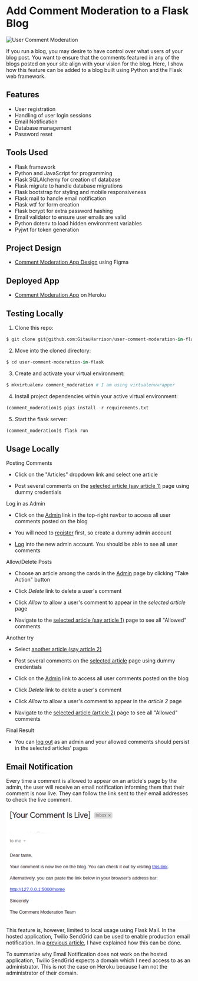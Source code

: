# Add Comment Moderation to a Flask Blog

![User Comment Moderation](app/static/images/comment_moderation.gif)

If you run a blog, you may desire to have control over what users of your blog post. You want to ensure that the comments featured in any of the blogs posted on your site align with your vision for the blog. Here, I show how this feature can be added to a blog built using Python and the Flask web framework.

## Features

* User registration
* Handling of user login sessions
* Email Notification
* Database management
* Password reset

## Tools Used

* Flask framework
* Python and JavaScript for programming
* Flask SQLAlchemy for creation of database
* Flask migrate to handle database migrations
* Flask bootstrap for styling and mobile responsiveness
* Flask mail to handle email notification
* Flask wtf for form creation
* Flask bcrypt for extra password hashing
* Email validator to ensure user emails are valid
* Python dotenv to load hidden environment variables
* Pyjwt for token generation

## Project Design

* [Comment Moderation App Design](https://www.figma.com/proto/M6vfs6SOptVVh1WgmGgQxa/Comment-Moderation-Demo?node-id=1%3A2&scaling=min-zoom&page-id=0%3A1) using Figma

## Deployed App

* [Comment Moderation App](https://comment-moderation-app.herokuapp.com/) on Heroku

## Testing Locally

1. Clone this repo:

```python
$ git clone git@github.com:GitauHarrison/user-comment-moderation-in-flask.git
```

2. Move into the cloned directory:

```python
$ cd user-comment-moderation-in-flask
```

3. Create and activate your virtual environment:

```python
$ mkvirtualenv comment_moderation # I am using virtualenvwrapper
```

4. Install project dependencies within your active virtual environment:

```python
(comment_moderation)$ pip3 install -r requirements.txt
```

5. Start the flask server:

```python
(comment_moderation)$ flask run
```

## Usage Locally

Posting Comments
* Click on the "Articles" dropdown link and select one article

* Post several comments on the [selected article (say article 1)](http://127.0.0.1:5000/article_1) page using dummy credentials

Log in as Admin

* Click on the [Admin](http://127.0.0.1:5000/login?next=%2Fadmin) link in the top-right navbar to access all user comments posted on the blog

* You will need to [register](http://127.0.0.1:5000/register) first, so create a dummy admin account

* [Log](http://127.0.0.1:5000/login?next=%2Fadmin) into the new admin account. You should be able to see all user comments

Allow/Delete Posts

* Choose an article among the cards in the [Admin](http://127.0.0.1:5000/admin) page by clicking "Take Action" button

* Click _Delete_ link to delete a user's comment

* Click _Allow_ to allow a user's comment to appear in the _selected article_ page

* Navigate to the [selected article (say article 1)](http://127.0.0.1:5000/article_1) page to see all "Allowed" comments

Another try

* Select [another article (say article 2)](http://127.0.0.1:5000/article_2)

* Post several comments on the [selected article](http://127.0.0.1:5000/article_2) page using dummy credentials

* Click on the [Admin](http://127.0.0.1:5000/admin) link to access all user comments posted on the blog

* Click _Delete_ link to delete a user's comment

* Click _Allow_ to allow a user's comment to appear in the _article 2_ page

* Navigate to the [selected article (article 2)](http://127.0.0.1:5000/article_2) page to see all "Allowed" comments

Final Result

* You can [log out](http://127.0.0.1:5000/logout) as an admin and your allowed comments should persist in the selected articles' pages

## Email Notification

Every time a comment is allowed to appear on an article's page by the admin, the user  will receive an email notification informing them that their comment is now live. They can follow the link sent to their email addresses to check the live comment.

![Email Notification](app/static/images/email_notification.png)

This feature is, however, limited to local usage using Flask Mail. In the hosted application, Twilio SendGrid can be used to enable production email notification. In a [previous article](https://github.com/GitauHarrison/notes/blob/master/twilio_sendgrid.md), I have explained how this can be done. 

To summarize why Email Notification does not work on the hosted application, Twilio SendGrid expects a domain which I need access to as an administrator. This is not the case on Heroku because I am not the administrator of their domain.